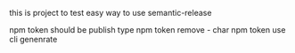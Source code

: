 this is project to test easy way to use semantic-release

npm token should be publish type
npm token remove - char
npm token use cli genenrate